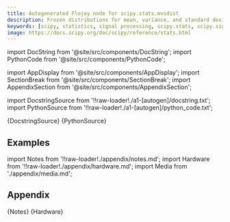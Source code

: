```yaml
---
title: Autogenerated Flojoy node for scipy.stats.mvsdist
description: Frozen distributions for mean, variance, and standard deviation of data.
keywords: [scipy, statistics, signal processing, scipy.stats, scipy.signal, scipy.stats.mvsdist]
image: https://docs.scipy.org/doc/scipy/reference/stats.html
---
```


[//]: # (Custom component imports)

import DocString from '@site/src/components/DocString';
import PythonCode from '@site/src/components/PythonCode';

import AppDisplay from '@site/src/components/AppDisplay';
import SectionBreak from '@site/src/components/SectionBreak';
import AppendixSection from '@site/src/components/AppendixSection';

[//]: # (Docstring)

import DocstringSource from '!!raw-loader!./a1-[autogen]/docstring.txt';
import PythonSource from '!!raw-loader!./a1-[autogen]/python_code.txt';


<DocString>{DocstringSource}</DocString>
<PythonCode GLink='SCIPY/stats/MVSDIST/MVSDIST.py'>{PythonSource}</PythonCode>


<SectionBreak />

    

[//]: # (Examples)

## Examples

<AppDisplay 
  GLink='SCIPY/stats/MVSDIST'
  nodeLabel='MVSDIST'>
</AppDisplay>

<SectionBreak />

    

[//]: # (Appendix)

import Notes from '!!raw-loader!./appendix/notes.md';
import Hardware from '!!raw-loader!./appendix/hardware.md';
import Media from './appendix/media.md';

## Appendix

<AppendixSection index={0} folderPath='nodes/SCIPY/stats/MVSDIST/appendix/'>{Notes}</AppendixSection>
<AppendixSection index={1} folderPath='nodes/SCIPY/stats/MVSDIST/appendix/'>{Hardware}</AppendixSection>
<AppendixSection index={2} folderPath='nodes/SCIPY/stats/MVSDIST/appendix/'><Media/></AppendixSection>


